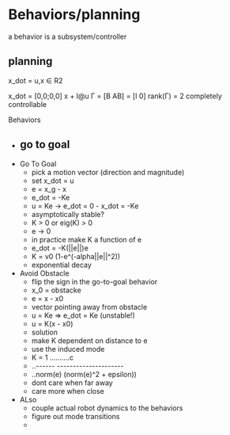 # Behaviors/planning

a behavior is a subsystem/controller

## planning

x_dot = u,x ∈ R2

x_dot = [0,0;0,0] x + I@u
Γ = [B AB] = [I 0] rank(Γ) = 2
completely controllable

Behaviors

- ## go to goal
- Go To Goal
  - pick a motion vector (direction and magnitude)
  - set x_dot = u
  - e = x_g - x
  - e_dot = -Ke
  - u = Ke -> e_dot = 0 - x_dot = -Ke
  - asymptotically stable?
  - K > 0 or eig(K) > 0
  - e -> 0
  - in practice make K a function of e
  - e_dot = -K(||e||)e
  - K = v0 (1-e^(-alpha||e||^2))
  - exponential decay
- Avoid Obstacle
  - flip the sign in the go-to-goal behavior
  - x_0 = obstacke
  - e = x - x0
  - vector pointing away from obstacle
  - u = Ke => e_dot = Ke (unstable!)
  - u = K(x - x0)
  - solution
  - make K dependent on distance to e
  - use the induced mode
  - K = 1 ..........c
  - ..------ ---------------------
  - ..norm(e) (norm(e)^2 + epsilon))
  - dont care when far away
  - care more when close
- ALso
  - couple actual robot dynamics to the behaviors
  - figure out mode transitions
  -

